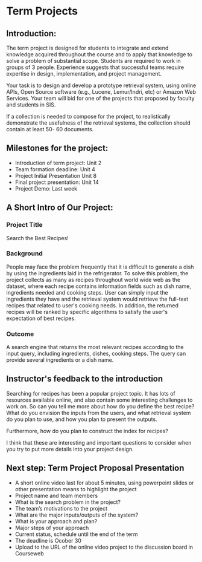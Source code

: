 # Term Projects

## Introduction:

The term project is designed for students to integrate and extend knowledge acquired throughout the course and to apply that knowledge to solve a problem of substantial scope. Students are required to work in groups of 3 people. Experience suggests that successful teams require expertise in design, implementation, and project management. 

Your task is to design and develop a prototype retrieval system, using online APIs, Open Source software (e.g., Lucene, Lemur/Indri, etc) or Amazon Web Services.  Your team will bid for one of the projects that proposed by faculty and students in SIS. 

If a collection is needed to compose for the project, to realistically demonstrate the usefulness of the retrieval systems, the collection should contain at least 50- 60 documents. 

## Milestones for the project:

* Introduction of term project:			Unit 2
* Team formation deadline:			Unit 4
* Project Initial Presentation			Unit 8
* Final project presentation:			Unit 14
* Project Demo:					Last week

## A Short Intro of Our Project:

### Project Title

Search the Best Recipes! 

### Background

People may face the problem frequently that it is difficult to generate a dish by using the ingredients laid in the refrigerator. To solve this problem, the project collects as many as recipes throughout world wide web as the dataset, where each recipe contains information fields such as dish name, ingredients needed and cooking steps. User can simply input the ingredients they have and the retrieval system would retrieve the full-text recipes that related to user's cooking needs. In addition, the returned recipes will be ranked by specific algorithms to satisfy the user's expectation of best recipes.

### Outcome

A search engine that returns the most relevant recipes according to the input query, including ingredients, dishes, cooking steps. The query can provide several ingredients or a dish name. 


## Instructor's feedback to the introduction 

Searching for recipes has been a popular project topic. It has lots of resources available online, and also contain some interesting challenges to work on. So can you tell me more about how do you define the best recipe? What do you envision the inputs from the users, and what retrieval system do you plan to use, and how you plan to present the outputs.

Furthermore, how do you plan to construct the index for recipes?

I think that these are interesting and important questions to consider when you try to put more details into your project design.


## Next step: Term Project Proposal Presentation
* A short online video last for about 5 minutes, using powerpoint slides or other presentation means to highlight the project
* Project name and team members
* What is the search problem in the project?
* The team’s motivations to the project
* What are the major inputs/outputs of the system? 
* What is your approach and plan?
* Major steps of your approach
* Current status, schedule until the end of the term
* The deadline is Ocober 30
* Upload to the URL of the online video project to the discussion board in Courseweb
